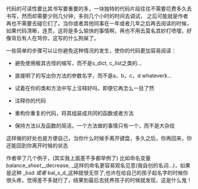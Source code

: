 代码的可读性要比其书写要重要的多，一块独特的代码片段往往不需要花费多久去书写，然而却需要少则几分钟，多则几个小时的时间去调试， 之后可能就是作者再也不需要去碰它们了。当你或者其他同事在一年或者几年之后再去阅读的时候，如果代码清晰，连贯，这将是多么愉快的事情啊，再也不用去莫名其妙打喷嚏，好像背后有人在骂你，这写的什么狗屎了。

一些简单的步骤可以让你避免这种情况的发生，使你的代码更加容易阅读：

* 避免使用极其古怪的缩写，而不是s\_dict, c\_list之类的...
* 直接明了的写出你方法的参数名字，而不是a，b，c，d whatever》...
* 试着在你的类和方法中写上注释好吗，即便它再怎么一目了然

* 注释你的代码

* 重构你重复的代码，将其组装成共同的函数或者方法

* 保持方法以及函数的简洁，一个方法做的事情只有一个，而不是大杂烩



这样做的好处也是方便自己，当你什么时候手离开键盘，多久之后，你再回来，你还能回到你离开时候的状态

作者举了几个例子，\(其实我上面差不多都举例了\) 比如命名变量 balance\__sheet_\__decrease,  _这样的命名更容易观名见意\(我自创的名词...\)，如果是这种 _bsd _或者_ bal\_s\_d_这种就很无奈了,也许在给自己的孩子起名字的时候你很头疼，觉得差不多就行了，结果到最后去抚养孩子的时候就发现，这是什么鬼！





